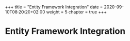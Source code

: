 +++
title = "Entity Framework Integration"
date = 2020-09-10T08:20:20+02:00
weight = 5
chapter = true
+++

# Entity Framework Integration
